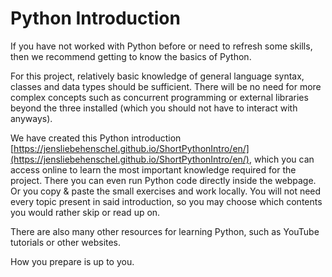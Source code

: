 # Python Introduction
If you have not worked with Python before or need to refresh some skills, then we recommend getting to know the basics of Python.

For this project, relatively basic knowledge of general language syntax, classes and data types should be sufficient. 
There will be no need for more complex concepts such as concurrent programming or external libraries beyond the three installed (which you should not have to interact with anyways).

We have created this Python introduction [https://jensliebehenschel.github.io/ShortPythonIntro/en/](https://jensliebehenschel.github.io/ShortPythonIntro/en/), which you can access online to learn the most important knowledge required for the project. There you can even run Python code directly inside the webpage. Or you copy & paste the small exercises and work locally. You will not need every topic present in said introduction, so you may choose which contents you would rather skip or read up on.

There are also many other resources for learning Python, such as YouTube tutorials or other websites.

How you prepare is up to you.
